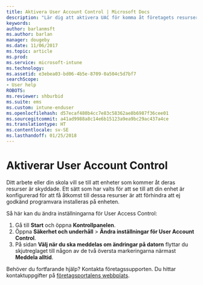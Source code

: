 ```yaml
---
title: Aktivera User Account Control | Microsoft Docs
description: "Lär dig att aktivera UAC för komma åt företagets resurser."
keywords: 
author: barlanmsft
ms.author: barlan
manager: dougeby
ms.date: 11/06/2017
ms.topic: article
ms.prod: 
ms.service: microsoft-intune
ms.technology: 
ms.assetid: e3ebea03-bd06-4b5e-8709-0a504c5d7bf7
searchScope:
- User help
ROBOTS: 
ms.reviewer: shburbid
ms.suite: ems
ms.custom: intune-enduser
ms.openlocfilehash: d57ecaf480b4cc7e83c58362ae8b6987f36cee01
ms.sourcegitcommit: a41ad9988a8c14e6b15123a9ea9bc29ac437a4ce
ms.translationtype: HT
ms.contentlocale: sv-SE
ms.lasthandoff: 01/25/2018
---
```

# <a name="how-to-enable-user-access-control"></a>Aktiverar User Account Control

Ditt arbete eller din skola vill se till att enheter som kommer åt deras resurser är skyddade. Ett sätt som har valts för att se till att din enhet är konfigurerad för att få åtkomst till dessa resurser är att förhindra att ej godkänd programvara installeras på enheten.

Så här kan du ändra inställningarna för User Access Control:

1. Gå till **Start** och öppna **Kontrollpanelen**.
2. Öppna **Säkerhet och underhåll** > **Ändra inställningar för User Account Control**.
3. På sidan **Välj när du ska meddelas om ändringar på datorn** flyttar du skjutreglaget till någon av de två översta markeringarna närmast **Meddela alltid**.

Behöver du fortfarande hjälp? Kontakta företagssupporten. Du hittar kontaktuppgifter på [företagsportalens webbplats](https://portal.manage.microsoft.com#HelpDeskDialog).
